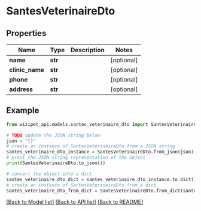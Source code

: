 # SantesVeterinaireDto


## Properties

Name | Type | Description | Notes
------------ | ------------- | ------------- | -------------
**name** | **str** |  | [optional] 
**clinic_name** | **str** |  | [optional] 
**phone** | **str** |  | [optional] 
**address** | **str** |  | [optional] 

## Example

```python
from wizipet_api.models.santes_veterinaire_dto import SantesVeterinaireDto

# TODO update the JSON string below
json = "{}"
# create an instance of SantesVeterinaireDto from a JSON string
santes_veterinaire_dto_instance = SantesVeterinaireDto.from_json(json)
# print the JSON string representation of the object
print(SantesVeterinaireDto.to_json())

# convert the object into a dict
santes_veterinaire_dto_dict = santes_veterinaire_dto_instance.to_dict()
# create an instance of SantesVeterinaireDto from a dict
santes_veterinaire_dto_from_dict = SantesVeterinaireDto.from_dict(santes_veterinaire_dto_dict)
```
[[Back to Model list]](../README.md#documentation-for-models) [[Back to API list]](../README.md#documentation-for-api-endpoints) [[Back to README]](../README.md)


